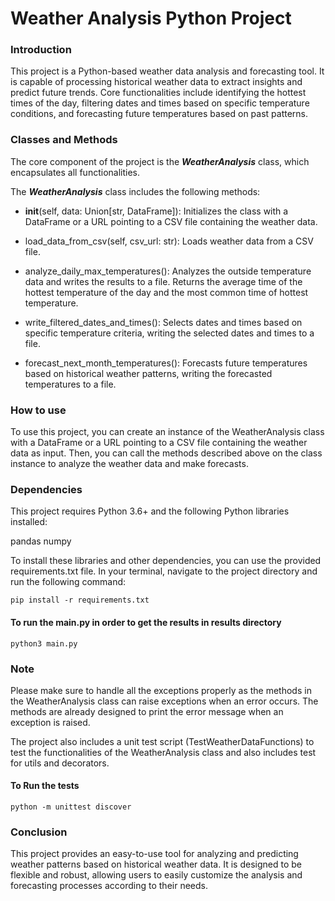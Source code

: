 # Weather Analysis Python Project


### **Introduction**

This project is a Python-based weather data analysis and forecasting tool. 
It is capable of processing historical weather data to extract insights and predict future trends. 
Core functionalities include identifying the hottest times of the day, filtering dates and times based on specific 
temperature conditions, and forecasting future temperatures based on past patterns.


### **Classes and Methods**

The core component of the project is the **_WeatherAnalysis_** class, which encapsulates all functionalities.

The **_WeatherAnalysis_** class includes the following methods:

* __init__(self, data: Union[str, DataFrame]): Initializes the class with a DataFrame or a URL pointing to a CSV file containing the weather data.

* load_data_from_csv(self, csv_url: str): Loads weather data from a CSV file.

* analyze_daily_max_temperatures(): Analyzes the outside temperature data and writes the results to a file. Returns the average time of the hottest temperature of the day and the most common time of hottest temperature.

* write_filtered_dates_and_times(): Selects dates and times based on specific temperature criteria, writing the selected dates and times to a file.

* forecast_next_month_temperatures(): Forecasts future temperatures based on historical weather patterns, writing the forecasted temperatures to a file.


### **How to use**

To use this project, you can create an instance of the WeatherAnalysis class with a DataFrame or a URL pointing to a 
CSV file containing the weather data as input. Then, you can call the methods described above on the class instance to 
analyze the weather data and make forecasts.


### **Dependencies**

This project requires Python 3.6+ and the following Python libraries installed:

pandas
numpy

To install these libraries and other dependencies, you can use the provided requirements.txt file. 
In your terminal, navigate to the project directory and run the following command:

`pip install -r requirements.txt`


#### To run the main.py in order to get the results in results directory

`python3 main.py`


### Note

Please make sure to handle all the exceptions properly as the methods in the WeatherAnalysis class can raise exceptions 
when an error occurs. The methods are already designed to print the error message when an exception is raised.

The project also includes a unit test script (TestWeatherDataFunctions) to test the functionalities of 
the WeatherAnalysis class and also includes test for utils and decorators.


#### To Run the tests
`python -m unittest discover`


### **Conclusion**

This project provides an easy-to-use tool for analyzing and predicting weather patterns based on historical weather data. 
It is designed to be flexible and robust, allowing users to easily customize the analysis and forecasting processes 
according to their needs.